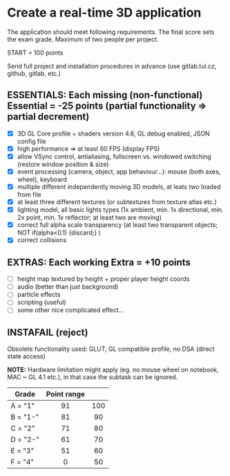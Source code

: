 # Create a real-time 3D application

The application should meet following requirements. The final score sets the exam grade. Maximum of two people per project.

START = 100 points

Send full project and installation procedures in advance (use gitlab.tul.cz, github, gitlab, etc.)

## ESSENTIALS: Each missing (non-functional) Essential = -25 points (partial functionality => partial decrement)

- [x]  3D GL Core profile + shaders version 4.6, GL debug enabled, JSON config file
- [x]  high performance => at least 60 FPS (display FPS)
- [x]  allow VSync control, antialiasing, fullscreen vs. windowed switching (restore window position & size)
- [x]  event processing (camera, object, app behaviour...): mouse (both axes, wheel), keyboard
- [x]  multiple different independently moving 3D models, at leats two loaded from file
- [x]  at least three different textures (or subtextures from texture atlas etc.)
- [x]  lighting model, all basic lights types (1x ambient, min. 1x directional, min. 2x point, min. 1x reflector; at least two are moving)
- [x]  correct full alpha scale transparency (at least two transparent objects; NOT if(alpha<0.1) {discard;} )
- [x]  correct collisions

## EXTRAS: Each working Extra = +10 points

- [ ]  height map textured by height + proper player height coords
- [ ]  audio (better than just background)
- [ ]  particle effects
- [ ]  scripting (useful)
- [ ]  some other nice complicated effect...

## INSTAFAIL (reject)

Obsolete functionality used: GLUT, GL compatible profile, no DSA (direct state access)

**NOTE:** Hardware limitation might apply (eg. no mouse wheel on notebook, MAC ~ GL 4.1 etc.), in that case the subtask can be ignored.

|   Grade   |   Point range ||
|-----------|:-----:|:-----:|
| A = "1"   |   91  |   100 |
| B = "1-"  |   81  |   90  |
| C = "2"   |   71  |   80  |
| D = "2-"  |   61  |   70  |
| E = "3"   |   51  |   60  |
| F = "4"   |   0   |   50  |
